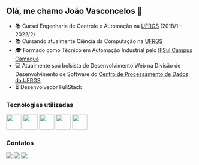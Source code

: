 ## Olá, me chamo João Vasconcelos 👋

- 📚 Cursei Engenharia de Controle e Automação na <a href="https://www.ufrgs.br/">UFRGS</a> (2018/1 - 2022/2)
- 📚 Cursando atualmente Ciência da Computação na <a href="https://www.ufrgs.br/">UFRGS</a>
- 🎓 Formado como Técnico em Automação Industrial pelo <a href="http://www.camaqua.ifsul.edu.br/">IFSul Campus Camaquã</a>
- 💻 Atualmente sou bolsista de Desenvolvimento Web na Divisão de Desenvolvimento de Software do <a href="https://www.ufrgs.br/cpd/">Centro de Processamento de Dados da UFRGS</a>
- ⏳ Desenvolvedor FullStack

### Tecnologias utilizadas
<img src="https://cdn.jsdelivr.net/gh/devicons/devicon/icons/html5/html5-original-wordmark.svg" width="40" height="40"/>  <img src="https://cdn.jsdelivr.net/gh/devicons/devicon/icons/css3/css3-original-wordmark.svg" width="40" height="40"/>  <img src="https://cdn.jsdelivr.net/gh/devicons/devicon/icons/javascript/javascript-original.svg" width="40" height="40"/>  <img src="https://cdn.jsdelivr.net/gh/devicons/devicon/icons/php/php-original.svg" width="40" height="40"/> <img src="https://cdn.jsdelivr.net/gh/devicons/devicon/icons/yii/yii-original-wordmark.svg" width="40" height="40"/>
          
          


### Contatos

<div>
 <a href="https://www.linkedin.com/in/joaovasc10" target="_blank"><img src="https://img.shields.io/badge/-LinkedIn-%230077B5?style=for-the-badge&logo=linkedin&logoColor=white" target="_blank"></a>
 <a href = "mailto:joaovasc10@gmail.com"><img src="https://img.shields.io/badge/Gmail-D14836?style=for-the-badge&logo=gmail&logoColor=white" target="_blank"></a>  
<a href="https://instagram.com/joaovasc_" target="_blank"><img src="https://img.shields.io/badge/-Instagram-%23E4405F?style=for-the-badge&logo=instagram&logoColor=white" target="_blank"></a>
</div>


          
          



